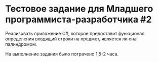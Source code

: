 # Тестовое задание для Младшего программиста-разработчика #2
Реализовать приложение C#, которое предоставит функционал определения входящий строки на предмет, является ли она палиндромом.

На выполнение задания было потрачено 1,5-2 часа.
